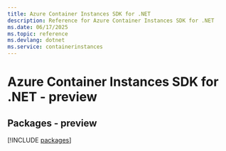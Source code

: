 ```yaml
---
title: Azure Container Instances SDK for .NET
description: Reference for Azure Container Instances SDK for .NET
ms.date: 06/17/2025
ms.topic: reference
ms.devlang: dotnet
ms.service: containerinstances
---
```

# Azure Container Instances SDK for .NET - preview
## Packages - preview
[!INCLUDE [packages](container-instances-index.md)]